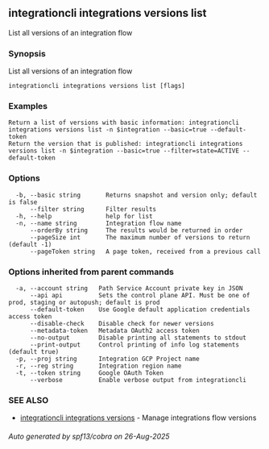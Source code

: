 ## integrationcli integrations versions list

List all versions of an integration flow

### Synopsis

List all versions of an integration flow

```
integrationcli integrations versions list [flags]
```

### Examples

```
Return a list of versions with basic information: integrationcli integrations versions list -n $integration --basic=true --default-token
Return the version that is published: integrationcli integrations versions list -n $integration --basic=true --filter=state=ACTIVE --default-token
```

### Options

```
  -b, --basic string       Returns snapshot and version only; default is false
      --filter string      Filter results
  -h, --help               help for list
  -n, --name string        Integration flow name
      --orderBy string     The results would be returned in order
      --pageSize int       The maximum number of versions to return (default -1)
      --pageToken string   A page token, received from a previous call
```

### Options inherited from parent commands

```
  -a, --account string   Path Service Account private key in JSON
      --api api          Sets the control plane API. Must be one of prod, staging or autopush; default is prod
      --default-token    Use Google default application credentials access token
      --disable-check    Disable check for newer versions
      --metadata-token   Metadata OAuth2 access token
      --no-output        Disable printing all statements to stdout
      --print-output     Control printing of info log statements (default true)
  -p, --proj string      Integration GCP Project name
  -r, --reg string       Integration region name
  -t, --token string     Google OAuth Token
      --verbose          Enable verbose output from integrationcli
```

### SEE ALSO

* [integrationcli integrations versions](integrationcli_integrations_versions.md)	 - Manage integrations flow versions

###### Auto generated by spf13/cobra on 26-Aug-2025
